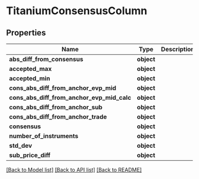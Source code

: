 # TitaniumConsensusColumn


## Properties
Name | Type | Description | Notes
------------ | ------------- | ------------- | -------------
**abs_diff_from_consensus** | **object** |  | [optional] 
**accepted_max** | **object** |  | [optional] 
**accepted_min** | **object** |  | [optional] 
**cons_abs_diff_from_anchor_evp_mid** | **object** |  | [optional] 
**cons_abs_diff_from_anchor_evp_mid_calc** | **object** |  | [optional] 
**cons_abs_diff_from_anchor_sub** | **object** |  | [optional] 
**cons_abs_diff_from_anchor_trade** | **object** |  | [optional] 
**consensus** | **object** |  | [optional] 
**number_of_instruments** | **object** |  | [optional] 
**std_dev** | **object** |  | [optional] 
**sub_price_diff** | **object** |  | [optional] 

[[Back to Model list]](../README.md#documentation-for-models) [[Back to API list]](../README.md#documentation-for-api-endpoints) [[Back to README]](../README.md)


